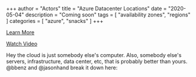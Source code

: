 +++
author = "Actors"
title = "Azure Datacenter Locations"
date = "2020-05-04"
description = "Coming soon"
tags = [
    "availability zones",
    "regions"
]
categories = [
    "azure",
    "snacks"
]
+++

[Learn More](https://docs.microsoft.com/learn/modules/principles-cloud-computing/3c-capex-vs-opex?WT.mc_id=snackable-social-cxa)

[Watch Video](https://twitter.com/i/status/1258411264532901892)

Hey the cloud is just somebody else's computer. Also, somebody else's servers, infrastructure, data center, etc, that is probably better than yours. @bbenz and @jasonhand break it down here: